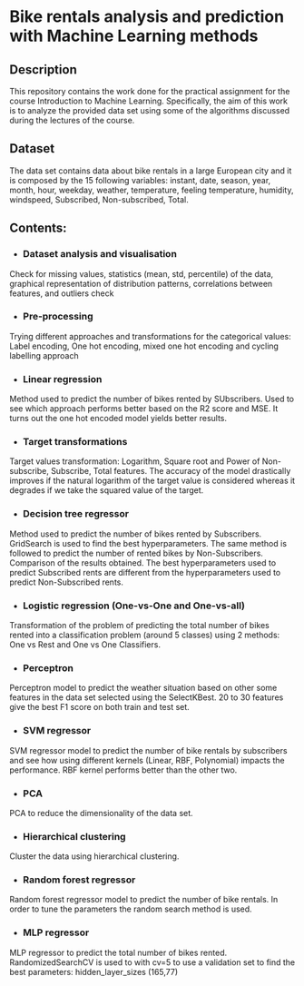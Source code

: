 # Bike rentals analysis and prediction with Machine Learning methods


## Description 
This repository contains the work done for the practical assignment for the course Introduction to Machine Learning. Specifically, the aim of this work is to analyze the provided data set using some of the algorithms discussed during the lectures of the course. 



## Dataset 
The data set contains data about bike rentals in a large European city and it is composed by the 15 following variables: instant, date, season, year, month, hour, weekday, weather, temperature, feeling temperature, humidity, windspeed, Subscribed, Non-subscribed, Total. 

## Contents: 
- ### Dataset analysis and visualisation
Check for missing values, statistics (mean, std, percentile) of the data, graphical representation of distribution patterns, correlations between features, and outliers check
- ### Pre-processing
Trying different approaches and transformations for the categorical values: Label encoding, One hot encoding, mixed one hot encoding and cycling labelling approach 
- ### Linear regression
Method used to predict the number of bikes rented by SUbscribers. Used to see which approach performs better based on the R2 score and MSE. It turns out the one hot encoded model yields better results. 
- ### Target transformations
Target values transformation: Logarithm, Square root and Power of Non-subscribe, Subscribe, Total features. The accuracy of the model drastically improves if the natural logarithm of the target value is considered whereas it degrades if we take the squared value of the target.
- ### Decision tree regressor
Method used to predict the number of bikes rented by Subscribers. GridSearch is used to find the best hyperparameters. The same method is followed to predict the number of rented bikes by Non-Subscribers. Comparison of the results obtained. The best hyperparameters used to predict Subscribed rents are different from the hyperparameters used to predict Non-Subscribed rents.
- ### Logistic regression (One-vs-One and One-vs-all)
Transformation of the problem of predicting the total number of bikes rented into a classification problem (around 5 classes) using 2 methods: One vs Rest and One vs One Classifiers.
- ### Perceptron
Perceptron model to predict the weather situation based on other some features in the data set selected using the SelectKBest. 20 to 30 features give the best F1 score on both train and test set. 
- ### SVM regressor
SVM regressor model to predict the number of bike rentals by subscribers and see how using different kernels (Linear, RBF, Polynomial) impacts the performance. RBF kernel performs better than the other two.
- ### PCA
PCA to reduce the dimensionality of the data set.
- ### Hierarchical clustering
Cluster the data using hierarchical clustering. 
- ### Random forest regressor
Random forest regressor model to predict the number of bike rentals. In order to tune the parameters the random search method is used.
- ### MLP regressor
MLP regressor to predict the total number of bikes rented. RandomizedSearchCV is used to with cv=5 to use a validation set to find the best parameters: hidden_layer_sizes (165,77)
